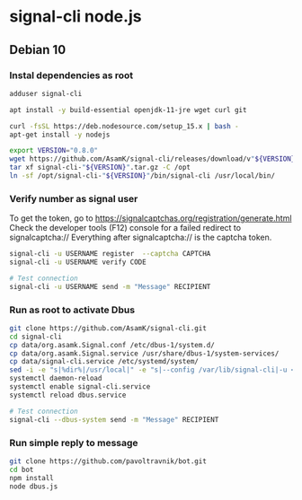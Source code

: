 # signal-cli node.js

## Debian 10

### Instal dependencies as root

```bash
adduser signal-cli

apt install -y build-essential openjdk-11-jre wget curl git

curl -fsSL https://deb.nodesource.com/setup_15.x | bash -
apt-get install -y nodejs

export VERSION="0.8.0"
wget https://github.com/AsamK/signal-cli/releases/download/v"${VERSION}"/signal-cli-"${VERSION}".tar.gz
tar xf signal-cli-"${VERSION}".tar.gz -C /opt
ln -sf /opt/signal-cli-"${VERSION}"/bin/signal-cli /usr/local/bin/
```

### Verify number as signal user

To get the token, go to https://signalcaptchas.org/registration/generate.html
Check the developer tools (F12) console for a failed redirect to signalcaptcha://
Everything after signalcaptcha:// is the captcha token.

```bash
signal-cli -u USERNAME register  --captcha CAPTCHA
signal-cli -u USERNAME verify CODE

# Test connection
signal-cli -u USERNAME send -m "Message" RECIPIENT
```

### Run as root to activate Dbus

```bash
git clone https://github.com/AsamK/signal-cli.git
cd signal-cli
cp data/org.asamk.Signal.conf /etc/dbus-1/system.d/
cp data/org.asamk.Signal.service /usr/share/dbus-1/system-services/
cp data/signal-cli.service /etc/systemd/system/
sed -i -e "s|%dir%|/usr/local|" -e "s|--config /var/lib/signal-cli|-u <RECIPIENT>|" /etc/systemd/system/signal-cli.service
systemctl daemon-reload
systemctl enable signal-cli.service
systemctl reload dbus.service

# Test connection
signal-cli --dbus-system send -m "Message" RECIPIENT
```

### Run simple reply to message

```bash
git clone https://github.com/pavoltravnik/bot.git
cd bot
npm install
node dbus.js
```
